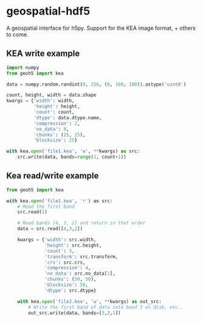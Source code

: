 # geospatial-hdf5

A geospatial interface for h5py.
Support for the KEA image format, + others to come.


KEA write example
------------

```python
import numpy
from geoh5 import kea

data = numpy.random.randint(0, 256, (6, 100, 100)).astype('uint8')

count, height, width = data.shape
kwargs = {'width': width,
          'height': height,
          'count': count,
          'dtype': data.dtype.name,
          'compression': 2,
          'no_data': 0,
          'chunks': (25, 25),
          'blocksize': 25}

with kea.open('file1.kea', 'w', **kwargs) as src:
    src.write(data, bands=range(1, count+1))
```


Kea read/write example
----------------------

```python
from geoh5 import kea

with kea.open('file1.kea', 'r') as src:
    # Read the first band
    src.read(1)

    # Read bands [4, 3, 2] and return in that order
    data = src.read([4,3,2])

    kwargs = {'width': src.width,
              'height': src.height,
              'count': 3,
              'transform': src.transform,
              'crs': src.crs,
              'compression': 4,
              'no_data': src.no_data[1],
              'chunks': (50, 50),
              'blocksize': 50,
              'dtype': src.dtype}

    with kea.open('file2.kea', 'w', **kwargs) as out_src:
        # Write the first band of data into band 3 on disk, etc..
        out_src.write(data, bands=[3,2,1])
```

